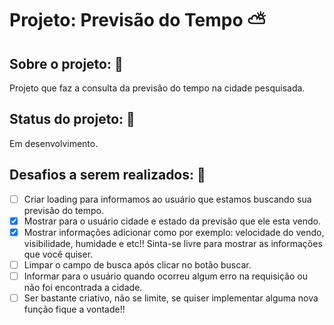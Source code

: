 # Projeto: Previsão do Tempo :partly_sunny: 

## Sobre o projeto: :scroll:

Projeto que faz a consulta da previsão do tempo na cidade pesquisada.


##  Status do projeto: :wrench:

Em desenvolvimento.


##  Desafios a serem realizados: :pushpin:

- [ ] Criar loading para informamos ao usuário que estamos buscando sua previsão do tempo.
- [x] Mostrar para o usuário cidade e estado da previsão que ele esta vendo.
- [x] Mostrar informações adicionar como por exemplo: velocidade do vendo, visibilidade, humidade e etc!! Sinta-se livre para mostrar as informações que você quiser.
- [ ] Limpar o campo de busca após clicar no botão buscar.
- [ ] Informar para o usuário quando ocorreu algum erro na requisição ou não foi encontrada a cidade.
- [ ] Ser bastante criativo, não se limite, se quiser implementar alguma nova função fique a vontade!! 
